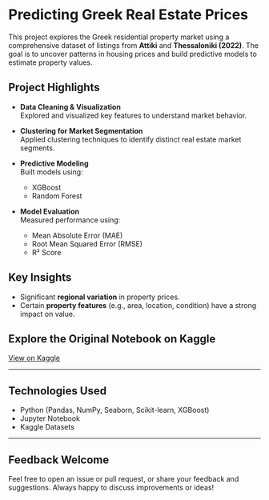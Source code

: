 # Predicting Greek Real Estate Prices

This project explores the Greek residential property market using a comprehensive dataset of listings from **Attiki** and **Thessaloniki (2022)**. The goal is to uncover patterns in housing prices and build predictive models to estimate property values.

## Project Highlights

- **Data Cleaning & Visualization**  
  Explored and visualized key features to understand market behavior.

- **Clustering for Market Segmentation**  
  Applied clustering techniques to identify distinct real estate market segments.

- **Predictive Modeling**  
  Built models using:
  - XGBoost
  - Random Forest

- **Model Evaluation**  
  Measured performance using:
  - Mean Absolute Error (MAE)
  - Root Mean Squared Error (RMSE)
  - R² Score

## Key Insights

- Significant **regional variation** in property prices.
- Certain **property features** (e.g., area, location, condition) have a strong impact on value.

## Explore the Original Notebook on Kaggle  
[View on Kaggle](https://lnkd.in/dMRUywU8)

---

## Technologies Used

- Python (Pandas, NumPy, Seaborn, Scikit-learn, XGBoost)
- Jupyter Notebook
- Kaggle Datasets

---

## Feedback Welcome

Feel free to open an issue or pull request, or share your feedback and suggestions. Always happy to discuss improvements or ideas!

